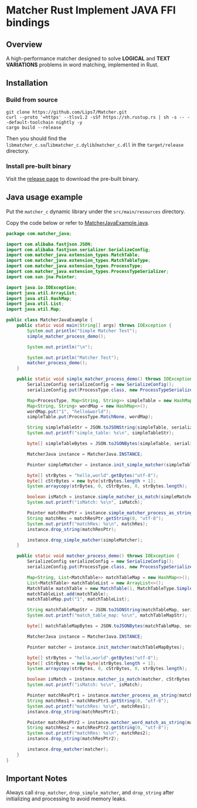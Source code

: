 # Matcher Rust Implement JAVA FFI bindings

## Overview

A high-performance matcher designed to solve **LOGICAL** and **TEXT VARIATIONS** problems in word matching, implemented in Rust.

## Installation

### Build from source

```shell
git clone https://github.com/Lips7/Matcher.git
curl --proto '=https' --tlsv1.2 -sSf https://sh.rustup.rs | sh -s -- --default-toolchain nightly -y
cargo build --release
```

Then you should find the `libmatcher_c.so`/`libmatcher_c.dylib`/`matcher_c.dll` in the `target/release` directory.

### Install pre-built binary

Visit the [release page](https://github.com/Lips7/Matcher/releases) to download the pre-built binary.

## Java usage example

Put the `matcher_c` dynamic library under the `src/main/resources` directory.

Copy the code below or refer to [MatcherJavaExample.java](./src/test/java/com/matcher_java/MatcherJavaExample.java).

```java
package com.matcher_java;

import com.alibaba.fastjson.JSON;
import com.alibaba.fastjson.serializer.SerializeConfig;
import com.matcher_java.extension_types.MatchTable;
import com.matcher_java.extension_types.MatchTableType;
import com.matcher_java.extension_types.ProcessType;
import com.matcher_java.extension_types.ProcessTypeSerializer;
import com.sun.jna.Pointer;

import java.io.IOException;
import java.util.ArrayList;
import java.util.HashMap;
import java.util.List;
import java.util.Map;

public class MatcherJavaExample {
    public static void main(String[] args) throws IOException {
        System.out.println("Simple Matcher Test");
        simple_matcher_process_demo();

        System.out.println("\n");

        System.out.println("Matcher Test");
        matcher_process_demo();
    }

    public static void simple_matcher_process_demo() throws IOException {
        SerializeConfig serializeConfig = new SerializeConfig();
        serializeConfig.put(ProcessType.class, new ProcessTypeSerializer());

        Map<ProcessType, Map<String, String>> simpleTable = new HashMap<>();
        Map<String, String> wordMap = new HashMap<>();
        wordMap.put("1", "hello&world");
        simpleTable.put(ProcessType.MatchNone, wordMap);

        String simpleTableStr = JSON.toJSONString(simpleTable, serializeConfig);
        System.out.printf("simple_table: %s\n", simpleTableStr);

        byte[] simpleTableBytes = JSON.toJSONBytes(simpleTable, serializeConfig);

        MatcherJava instance = MatcherJava.INSTANCE;

        Pointer simpleMatcher = instance.init_simple_matcher(simpleTableBytes);

        byte[] strBytes = "hello,world".getBytes("utf-8");
        byte[] cStrBytes = new byte[strBytes.length + 1];
        System.arraycopy(strBytes, 0, cStrBytes, 0, strBytes.length);

        boolean isMatch = instance.simple_matcher_is_match(simpleMatcher, cStrBytes);
        System.out.printf("isMatch: %s\n", isMatch);

        Pointer matchResPtr = instance.simple_matcher_process_as_string(simpleMatcher, cStrBytes);
        String matchRes = matchResPtr.getString(0, "utf-8");
        System.out.printf("matchRes: %s\n", matchRes);
        instance.drop_string(matchResPtr);

        instance.drop_simple_matcher(simpleMatcher);
    }

    public static void matcher_process_demo() throws IOException {
        SerializeConfig serializeConfig = new SerializeConfig();
        serializeConfig.put(ProcessType.class, new ProcessTypeSerializer());

        Map<String, List<MatchTable>> matchTableMap = new HashMap<>();
        List<MatchTable> matchTableList = new ArrayList<>();
        MatchTable matchTable = new MatchTable(1, MatchTableType.Simple(ProcessType.MatchNone), List.of("hello&world"), ProcessType.MatchNone, List.of());
        matchTableList.add(matchTable);
        matchTableMap.put("1", matchTableList);

        String matchTableMapStr = JSON.toJSONString(matchTableMap, serializeConfig);
        System.out.printf("match_table_map: %s\n", matchTableMapStr);

        byte[] matchTableMapBytes = JSON.toJSONBytes(matchTableMap, serializeConfig);

        MatcherJava instance = MatcherJava.INSTANCE;

        Pointer matcher = instance.init_matcher(matchTableMapBytes);

        byte[] strBytes = "hello,world".getBytes("utf-8");
        byte[] cStrBytes = new byte[strBytes.length + 1];
        System.arraycopy(strBytes, 0, cStrBytes, 0, strBytes.length);

        boolean isMatch = instance.matcher_is_match(matcher, cStrBytes);
        System.out.printf("isMatch: %s\n", isMatch);

        Pointer matchResPtr1 = instance.matcher_process_as_string(matcher, cStrBytes);
        String matchRes1 = matchResPtr1.getString(0, "utf-8");
        System.out.printf("matchRes: %s\n", matchRes1);
        instance.drop_string(matchResPtr1);

        Pointer matchResPtr2 = instance.matcher_word_match_as_string(matcher, cStrBytes);
        String matchRes2 = matchResPtr2.getString(0, "utf-8");
        System.out.printf("matchRes: %s\n", matchRes2);
        instance.drop_string(matchResPtr2);

        instance.drop_matcher(matcher);
    }
}
```

## Important Notes

Always call `drop_matcher`, `drop_simple_matcher`, and `drop_string` after initializing and processing to avoid memory leaks.